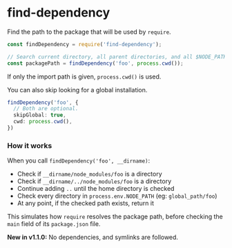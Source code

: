 
# find-dependency

Find the path to the package that will be used by `require`.

```js
const findDependency = require('find-dependency');

// Search current directory, all parent directories, and all $NODE_PATH directories.
const packagePath = findDependency('foo', process.cwd());
```

If only the import path is given, `process.cwd()` is used.

You can also skip looking for a global installation.

```ts
findDependency('foo', {
  // Both are optional.
  skipGlobal: true,
  cwd: process.cwd(),
})
```

### How it works

When you call `findDependency('foo', __dirname)`:

- Check if `__dirname/node_modules/foo` is a directory
- Check if `__dirname/../node_modules/foo` is a directory
- Continue adding `..` until the home directory is checked
- Check every directory in `process.env.NODE_PATH` (eg: `global_path/foo`)
- At any point, if the checked path exists, return it

This simulates how `require` resolves the package path, before checking the `main` field of its `package.json` file.

**New in v1.1.0:** No dependencies, and symlinks are followed.

